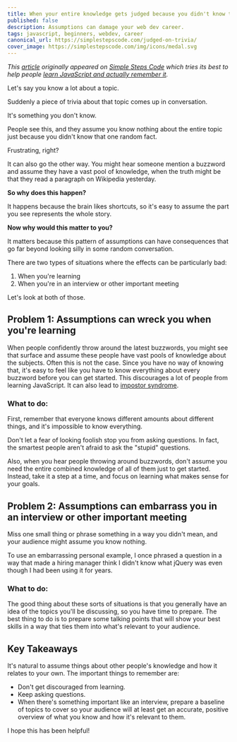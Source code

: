 ```yaml
---
title: When your entire knowledge gets judged because you didn't know that one random fact
published: false
description: Assumptions can damage your web dev career.
tags: javascript, beginners, webdev, career
canonical_url: https://simplestepscode.com/judged-on-trivia/
cover_image: https://simplestepscode.com/img/icons/medal.svg
---
```



*This [article](https://simplestepscode.com/judged-on-trivia/) originally appeared on [Simple Steps Code](https://simplestepscode.com/) which tries its best to help people [learn JavaScript and actually remember it](https://simplestepscode.com/learn-javascript/).*


Let's say you know a lot about a topic.

Suddenly a piece of trivia about that topic comes up in conversation.

It's something you don't know.

People see this, and they assume you know nothing about the entire topic just because you didn't know that one random fact.

Frustrating, right?

It can also go the other way. You might hear someone mention a buzzword and assume they have a vast pool of knowledge, when the truth might be that they read a paragraph on Wikipedia yesterday.

**So why does this happen?**

It happens because the brain likes shortcuts, so it's easy to assume the part you see represents the whole story.

**Now why would this matter to you?**

It matters because this pattern of assumptions can have consequences that go far beyond looking silly in some random conversation.

There are two types of situations where the effects can be particularly bad:

1) When you're learning
2) When you're in an interview or other important meeting

Let's look at both of those.




## Problem 1: Assumptions can wreck you when you're learning

When people confidently throw around the latest buzzwords, you might see that surface and assume these people have vast pools of knowledge about the subjects. Often this is not the case. Since you have no way of knowing that, it's easy to feel like you have to know everything about every buzzword before you can get started. This discourages a lot of people from learning JavaScript. It can also lead to [impostor syndrome](https://en.wikipedia.org/wiki/Impostor_syndrome).

### What to do:
First, remember that everyone knows different amounts about different things, and it's impossible to know everything.

Don't let a fear of looking foolish stop you from asking questions. In fact, the smartest people aren't afraid to ask the "stupid" questions.

Also, when you hear people throwing around buzzwords, don't assume you need the entire combined knowledge of all of them just to get started. Instead, take it a step at a time, and focus on learning what makes sense for your goals.



## Problem 2: Assumptions can embarrass you in an interview or other important meeting

Miss one small thing or phrase something in a way you didn't mean, and your audience might assume you know nothing.

To use an embarrassing personal example, I once phrased a question in a way that made a hiring manager think I didn't know what jQuery was even though I had been using it for years.

### What to do:
The good thing about these sorts of situations is that you generally have an idea of the topics you'll be discussing, so you have time to prepare. The best thing to do is to prepare some talking points that will show your best skills in a way that ties them into what's relevant to your audience.



## Key Takeaways

It's natural to assume things about other people's knowledge and how it relates to your own. The important things to remember are:

- Don't get discouraged from learning.
- Keep asking questions.
- When there's something important like an interview, prepare a baseline of topics to cover so your audience will at least get an accurate, positive overview of what you know and how it's relevant to them.

I hope this has been helpful!




